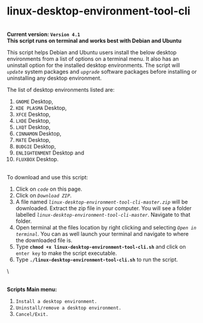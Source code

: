 # linux-desktop-environment-tool-cli

\
**Current version: `Version 4.1`**\
**This script runs on terminal and works best with Debian and Ubuntu**

This script helps Debian and Ubuntu users install the below desktop environments from a list of options on a terminal menu. It also has an uninstall option for the installed desktop environments. The script will *`update`* system packages and *`upgrade`* software packages before installing or uninstalling any desktop environment.

The list of desktop environments listed are:
  1.  `GNOME` Desktop,
  2.  `KDE PLASMA` Desktop,
  3.  `XFCE` Desktop,
  4.  `LXDE` Desktop,
  5.  `LXQT` Desktop,
  6.  `CINNAMON` Desktop,
  7.  `MATE` Desktop,
  8.  `BUDGIE` Desktop,
  9.  `ENLIGHTENMENT` Desktop and
  10. `FLUXBOX` Desktop.


\
To download and use this script:
  1. Click on *`code`* on this page.
  2. Click on *`Download ZIP`*.
  3. A file named *`linux-desktop-environment-tool-cli-master.zip`* will be downloaded. Extract the zip file in your computer. You will see a folder labelled *`linux-desktop-environment-tool-cli-master`*. Navigate to that folder.
  4. Open terminal at the files location by right clicking and selecting *`Open in terminal`*. You can as well launch your terminal and navigate to where the downloaded file is.
  5. Type **`chmod +x linux-desktop-environment-tool-cli.sh`** and click on `enter key` to make the script executable.
  6. Type **`./linux-desktop-environment-tool-cli.sh`** to run the script.

\

\
**Scripts Main menu:**
  1. `Install a desktop environment.`
  2. `Uninstall/remove a desktop environment.`
  3. `Cancel/Exit.`
